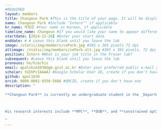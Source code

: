 ```yaml
---
#REQUIRED
layout: members 
title: Changeun Park #This is the title of your page. It will be displayed in the navigation bar and on the page itself. 
name: Changeun Park #Include "Intern"" if applicable 
kr_name: 박창은 #Your name in Korean, if applicable
timeline_name: Changeun #If you would like your name to appear differently on the Lab timeline, fill out this line. 
startdate: [2024-12-26] #Enter your start date 
enddate: # # Leave this blank until you leave the lab 
image: /static/img/members/cePark.jpg #365 x 365 pixels 72 dpi 
altimage: /static/img/members/cePark-alt.jpg #365 x 365 pixels, 72 dpi 
position: Intern #What is your job title in the Fraser lab? 
subsequent: #Leave this blank until you leave the lab 
pronouns: he/him/his 
email: qpalskzm1030@gm.gist.ac.kr #Enter your preferred public e-mail address 
scholar: tUIhPcIAAAAJ #Google Scholar User ID, create if you don't have one 
github: qpal1030 
orcid: 0009-0001-9350-5686 #ORCID, create if you don't have one 
description: " 
 
**Changeun Park** is currently an undergraduate student in the _Department of Mechanical and Robotics Engineering_ at [**Gwangju Institute of Science and Technology (GIST)**](https://www.gist.ac.kr/en/main.html), and is working as a research intern at the MIC Lab at **GIST**.



His research interests include **MPC**, **DOB**, and **constrained optimization**.

"
---
```


